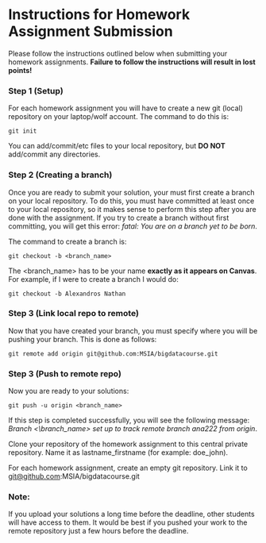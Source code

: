 # Instructions for Homework Assignment Submission

Please follow the instructions outlined below when submitting your homework assignments. **Failure 
to follow the instructions will result in lost points!**

### Step 1 (Setup)
For each homework assignment you will have to create a new git (local) repository on your laptop/wolf account. The command to do this is:

```
git init
```
You can add/commit/etc files to your local repository, but **DO NOT** add/commit any directories.  

### Step 2 (Creating a branch)
Once you are ready to submit your solution, your must first create a branch on your local repository. To do this, you must have committed at least once to your local repository, so it makes sense to perform this step after you are done with the assignment. If you try to create a branch without first committing, you will get this error: *fatal: You are on a branch yet to be born*.

The command to create a branch is:

```
git checkout -b <branch_name>
```

The \<branch_name\> has to be your name **exactly as it appears on Canvas**. For example, if I were to create a branch I would do: 

```
git checkout -b Alexandros Nathan
```

### Step 3 (Link local repo to remote)
Now that you have created your branch, you must specify where you will be pushing your branch. This is done as follows:

```
git remote add origin git@github.com:MSIA/bigdatacourse.git
```

### Step 3 (Push to remote repo)
Now you are ready to your solutions:
```
git push -u origin <branch_name>
```
If this step is completed successfully, you will see the following message: *Branch <\branch_name\> set up to track remote branch ana222 from origin*.


Clone your repository of the homework assignment to this central private repository. Name it as lastname_firstname (for example: doe_john).

For each homework assignment, create an empty git repository. Link it to git@github.com:MSIA/bigdatacourse.git

### Note:
If you upload your solutions a long time before the deadline, other students will have access to them. It would be best if you pushed your work to the remote repository just a few hours before the deadline. 


